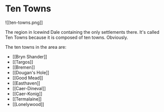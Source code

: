 # Ten Towns

![[ten-towns.png]]

The region in Icewind Dale containing the only settlements there. It's called Ten Towns because it is composed of ten towns. Obviously.

The ten towns in the area are:

- [[Bryn Shander]]
- [[Targos]]
- [[Bremen]]
- [[Dougan's Hole]]
- [[Good Mead]]
- [[Easthaven]]
- [[Caer-Dineval]]
- [[Caer-Konig]]
- [[Termalaine]]
- [[Lonelywood]]
